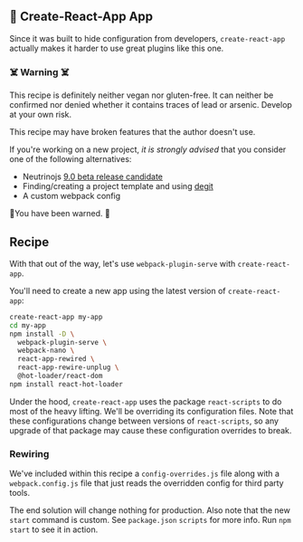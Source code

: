 ## 🍲 Create-React-App App

Since it was built to hide configuration from developers, `create-react-app`
actually makes it harder to use great plugins like this one.

### ☠️ Warning ☠️

This recipe is definitely neither vegan nor gluten-free. It can neither be
confirmed nor denied whether it contains traces of lead or arsenic. Develop at
your own risk.

This recipe may have broken features that the author doesn't use.

If you're working on a new project, *it is strongly advised* that you consider
one of the following alternatives:
* Neutrinojs [9.0 beta release candidate](https://github.com/neutrinojs/neutrino/issues/1129)
* Finding/creating a project template and using [degit](https://github.com/Rich-Harris/degit)
* A custom webpack config

🚨You have been warned. 🚨

## Recipe

With that out of the way, let's use `webpack-plugin-serve` with
`create-react-app`.

You'll need to create a new app using the latest version of `create-react-app`:

```bash
create-react-app my-app
cd my-app
npm install -D \
  webpack-plugin-serve \
  webpack-nano \
  react-app-rewired \
  react-app-rewire-unplug \
  @hot-loader/react-dom
npm install react-hot-loader
```

Under the hood, `create-react-app` uses the package `react-scripts` to do most
of the heavy lifting. We'll be overriding its configuration files. Note that
these configurations change between versions of `react-scripts`, so any upgrade
of that package may cause these configuration overrides to break.


### Rewiring

We've included within this recipe a `config-overrides.js` file along with a
`webpack.config.js` file that just reads the overridden config for third party
tools.

The end solution will change nothing for production. Also note that the new
`start` command is custom. See `package.json` `scripts` for more info. Run
`npm start` to see it in action.
